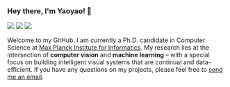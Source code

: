 ### Hey there, I'm Yaoyao! 👋

[![](https://img.shields.io/badge/Homepage-blue??&style=flat-square&logo=internet-explorer&logoColor=white)](https://mpii.mpg.de/~yaliu/)
[![](https://img.shields.io/badge/Google%20Scholar-%234285F4.svg?&style=flat-square&logo=google-scholar&logoColor=white)](https://scholar.google.com/citations?user=Uf9GqRsAAAAJ)
[![](https://img.shields.io/github/stars/yaoyao-liu?style=flat-square&logo=github&label=Github%20Stars&labelColor=gray&color=gray)](https://github.com/yaoyao-liu?tab=repositories)

Welcome to my GitHub. I am currently a Ph.D. candidate in Computer Science at [Max Planck Institute for Informatics](https://www.mpi-inf.mpg.de/). My research lies at the intersection of **computer vision** and **machine learning** – with a special focus on building intelligent visual systems that are continual and data-efficient. If you have any questions on my projects, please feel free to [send me an email](mailto:yaoyao.liu+github@mpi-inf.mpg.de).
